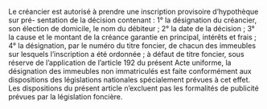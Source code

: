 Le créancier est autorisé à prendre une inscription provisoire d’hypothèque sur pré-
sentation de la décision contenant :
1° la désignation du créancier, son élection de domicile, le nom du débiteur ;
2° la date de la décision ;
3° la cause et le montant de la créance garantie en principal, intérêts et frais ;
4° la désignation, par le numéro du titre foncier, de chacun des immeubles sur lesquels
l’inscription a été ordonnée ; à défaut de titre foncier, sous réserve de l’application de
l’article 192 du présent Acte uniforme, la désignation des immeubles non immatriculés est
faite conformément aux dispositions des législations nationales spécialement prévues à cet
effet.
Les dispositions du présent article n’excluent pas les formalités de publicité prévues par la
législation foncière.